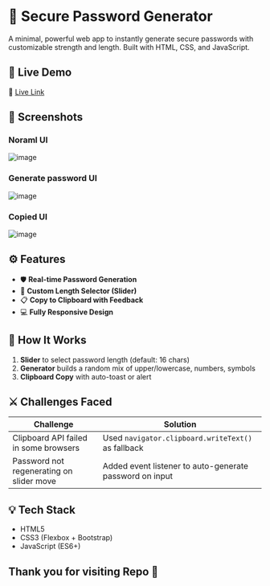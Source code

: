 # 🔐 Secure Password Generator

A minimal, powerful web app to instantly generate secure passwords with customizable strength and length. Built with HTML, CSS, and JavaScript.

## 🚀 Live Demo

🔗 [Live Link](https://passswordcreate.ccbp.tech)

## 📸 Screenshots
### Noraml UI
![image](https://github.com/user-attachments/assets/0c271d69-d209-4dd7-ae2f-18809efd4897)

### Generate password UI
![image](https://github.com/user-attachments/assets/a5075f3e-71c7-4dad-88ea-8fda93c61135)

### Copied UI
![image](https://github.com/user-attachments/assets/ce81cd90-4135-432d-bc36-9598f4d5c507)




## ⚙️ Features

- 🛡️ **Real-time Password Generation**
- 🔢 **Custom Length Selector (Slider)**
- 📋 **Copy to Clipboard with Feedback**
- 💻 **Fully Responsive Design**

## 🧠 How It Works

1. **Slider** to select password length (default: 16 chars)
2. **Generator** builds a random mix of upper/lowercase, numbers, symbols
4. **Clipboard Copy** with auto-toast or alert

## ⚔️ Challenges Faced
| Challenge | Solution |
|----------|----------|
| Clipboard API failed in some browsers | Used `navigator.clipboard.writeText() ` as fallback |
| Password not regenerating on slider move | Added event listener to auto-generate password on input |


## 💡 Tech Stack

- HTML5
- CSS3 (Flexbox + Bootstrap)
- JavaScript (ES6+)

## Thank you for visiting Repo 💙
